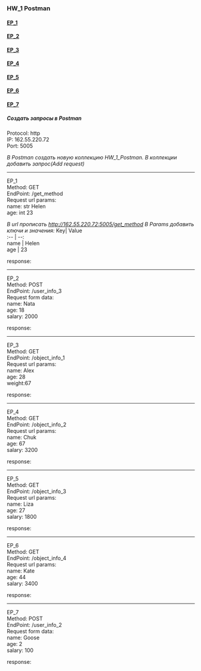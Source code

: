 ### HW_1 Postman
#### [EP_1](#EP_1)
#### [EP_2](#EP_2)
#### [EP_3](#EP_3)
#### [EP_4](#EP_4)
#### [EP_5](#EP_5)
#### [EP_6](#EP_6)
#### [EP_7](#EP_7)


##### Создать запросы в Postman

Protocol: http  
IP: 162.55.220.72  
Port: 5005

*В Postman создать новую коллекцию HW_1_Postman. В коллекции добавить запрос(Add request)*

---
<a name="EP_1">EP_1</a>   
Method: GET  
EndPoint: /get_method  
Request url params:  
name: str Helen  
age: int 23  

*В url прописать http://162.55.220.72:5005/get_method
В Params добавить ключи и значения:*
Key| Value  
:-- | --:  
name | Helen  
age | 23  

response:  

---
<a name="EP_2">EP_2</a>  
Method: POST  
EndPoint: /user_info_3  
Request form data:  
name: Nata  
age: 18   
salary: 2000  

response:  

---
<a name="#EP_3">EP_3</a>  
Method: GET  
EndPoint: /object_info_1  
Request url params:  
name: Alex  
age: 28   
weight:67  

response:  

---
<a name="EP_4">EP_4</a>  
Method: GET  
EndPoint: /object_info_2  
Request url params:  
name: Chuk  
age: 67   
salary: 3200  

response: 

---
<a name="EP_5">EP_5</a>  
Method: GET  
EndPoint: /object_info_3  
Request url params:  
name: Liza  
age: 27   
salary: 1800  

response: 

---
<a name="EP_6">EP_6</a>  
Method: GET  
EndPoint: /object_info_4  
Request url params:  
name: Kate  
age: 44   
salary: 3400  

response: 

---
<a name="EP_7">EP_7</a>  
Method: POST  
EndPoint: /user_info_2  
Request form data:  
name: Goose  
age: 2   
salary: 100  

response: 
